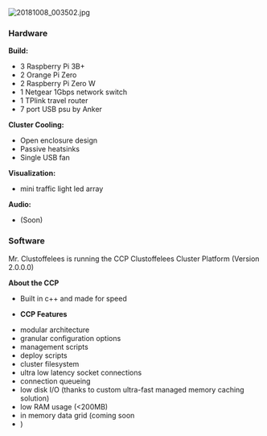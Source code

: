 ![](20181008_003502.jpg "20181008_003502.jpg")

### Hardware

**Build:**

-   3 Raspberry Pi 3B+
-   2 Orange Pi Zero
-   2 Raspberry Pi Zero W
-   1 Netgear 1Gbps network switch
-   1 TPlink travel router
-   7 port USB psu by Anker

**Cluster Cooling:**

-   Open enclosure design
-   Passive heatsinks
-   Single USB fan

**Visualization:**

-   mini traffic light led array

**Audio:**

-   (Soon)

### Software

Mr. Clustoffelees is running the CCP Clustoffelees Cluster Platform
(Version 2.0.0.0)

**About the CCP**

-   Built in c++ and made for speed

<!-- -->

-   **CCP Features**

<!-- -->

-   modular architecture
-   granular configuration options
-   management scripts
-   deploy scripts
-   cluster filesystem
-   ultra low latency socket connections
-   connection queueing
-   low disk I/O (thanks to custom ultra-fast managed memory caching
    solution)
-   low RAM usage (\<200MB)
-   in memory data grid (coming soon
-   )

